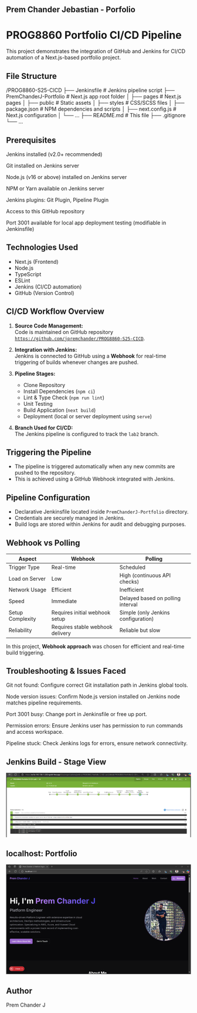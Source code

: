 ## Prem Chander Jebastian - Porfolio ###

# PROG8860 Portfolio CI/CD Pipeline

This project demonstrates the integration of GitHub and Jenkins for CI/CD automation of a Next.js-based portfolio project.

## File Structure

/PROG8860-S25-CICD
├── Jenkinsfile               # Jenkins pipeline script
├── PremChanderJ-Portfolio    # Next.js app root folder
│   ├── pages                 # Next.js pages
│   ├── public                # Static assets
│   ├── styles                # CSS/SCSS files
│   ├── package.json          # NPM dependencies and scripts
│   ├── next.config.js        # Next.js configuration
│   └── ...
├── README.md                 # This file
├── .gitignore
└── ...

## Prerequisites
Jenkins installed (v2.0+ recommended)

Git installed on Jenkins server

Node.js (v16 or above) installed on Jenkins server

NPM or Yarn available on Jenkins server

Jenkins plugins: Git Plugin, Pipeline Plugin

Access to this GitHub repository

Port 3001 available for local app deployment testing (modifiable in Jenkinsfile) 

## Technologies Used

- Next.js (Frontend)
- Node.js
- TypeScript
- ESLint
- Jenkins (CI/CD automation)
- GitHub (Version Control)

## CI/CD Workflow Overview

1. **Source Code Management:**  
   Code is maintained on GitHub repository [`https://github.com/jpremchander/PROG8860-S25-CICD`](https://github.com/jpremchander/PROG8860-S25-CICD).

2. **Integration with Jenkins:**  
   Jenkins is connected to GitHub using a **Webhook** for real-time triggering of builds whenever changes are pushed.

3. **Pipeline Stages:**
    - Clone Repository
    - Install Dependencies (`npm ci`)
    - Lint & Type Check (`npm run lint`)
    - Unit Testing
    - Build Application (`next build`)
    - Deployment (local or server deployment using `serve`)

4. **Branch Used for CI/CD:**  
   The Jenkins pipeline is configured to track the `lab2` branch.

## Triggering the Pipeline

- The pipeline is triggered automatically when any new commits are pushed to the repository.
- This is achieved using a GitHub Webhook integrated with Jenkins.

## Pipeline Configuration

- Declarative Jenkinsfile located inside `PremChanderJ-Portfolio` directory.
- Credentials are securely managed in Jenkins.
- Build logs are stored within Jenkins for audit and debugging purposes.

## Webhook vs Polling

| Aspect      | Webhook  | Polling |
|-------------|----------|---------|
| Trigger Type | Real-time | Scheduled |
| Load on Server | Low | High (continuous API checks) |
| Network Usage | Efficient | Inefficient |
| Speed | Immediate | Delayed based on polling interval |
| Setup Complexity | Requires initial webhook setup | Simple (only Jenkins configuration) |
| Reliability | Requires stable webhook delivery | Reliable but slow |

In this project, **Webhook approach** was chosen for efficient and real-time build triggering.

## Troubleshooting & Issues Faced
Git not found: Configure correct Git installation path in Jenkins global tools.

Node version issues: Confirm Node.js version installed on Jenkins node matches pipeline requirements.

Port 3001 busy: Change port in Jenkinsfile or free up port.

Permission errors: Ensure Jenkins user has permission to run commands and access workspace.

Pipeline stuck: Check Jenkins logs for errors, ensure network connectivity.

## Jenkins Build - Stage View

![alt text](image-2.png)


## localhost: Portfolio

![alt text](image.png)

## Author

Prem Chander J

